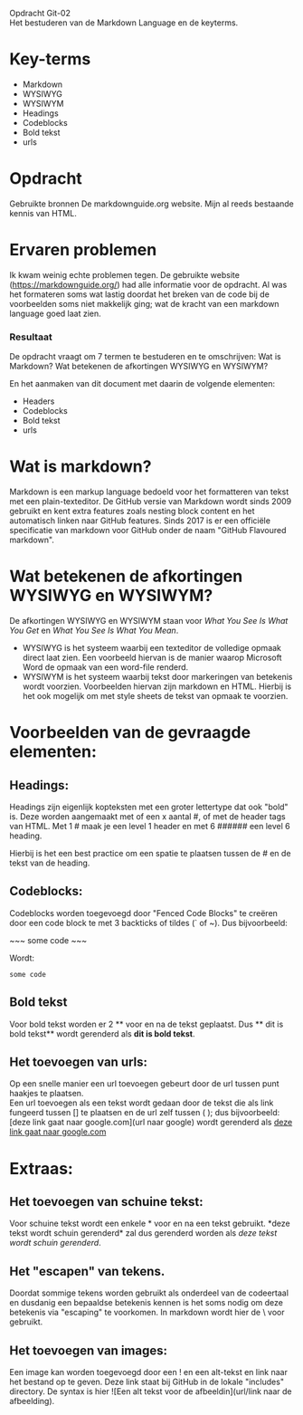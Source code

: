 Opdracht Git-02  
Het bestuderen van de Markdown Language en de keyterms.

# Key-terms
- Markdown
- WYSIWYG
- WYSIWYM
- Headings
- Codeblocks
- Bold tekst
- urls

# Opdracht   
Gebruikte bronnen
De markdownguide.org website.
Mijn al reeds bestaande kennis van HTML.


# Ervaren problemen
Ik kwam weinig echte problemen tegen. De gebruikte website (https://markdownguide.org/) had alle informatie voor de opdracht. Al was het formateren soms wat lastig doordat het breken van de code bij de voorbeelden soms niet makkelijk ging; wat de kracht van een markdown language goed laat zien.

### Resultaat
De opdracht vraagt om 7 termen te bestuderen en te omschrijven:
Wat is Markdown?
Wat betekenen de afkortingen WYSIWYG en WYSIWYM?

En het aanmaken van dit document met daarin de volgende elementen:
- Headers
- Codeblocks
- Bold tekst
- urls

# Wat is markdown?
Markdown is een markup language bedoeld voor het formatteren van tekst met een plain-texteditor.
De GitHub versie van Markdown wordt sinds 2009 gebruikt en kent extra features zoals nesting block content en het automatisch linken naar GitHub features. 
Sinds 2017 is er een officiële specificatie van markdown voor GitHub onder de naam "GitHub Flavoured markdown".  

# Wat betekenen de afkortingen WYSIWYG en WYSIWYM?
De afkortingen WYSIWYG en WYSIWYM staan voor *What You See Is What You Get* en *What You See Is What You Mean*. 
- WYSIWYG is het systeem waarbij een texteditor de volledige opmaak direct laat zien. Een voorbeeld hiervan is de manier waarop Microsoft Word de opmaak van een word-file renderd.
- WYSIWYM is het systeem waarbij tekst door markeringen van betekenis wordt voorzien. Voorbeelden hiervan zijn markdown en HTML. Hierbij is het ook mogelijk om met style sheets de tekst van opmaak te voorzien. 

# Voorbeelden van de gevraagde elementen:
## Headings:
Headings zijn eigenlijk kopteksten met een groter lettertype dat ook "bold" is.
Deze worden aangemaakt met of een x aantal #, of met de header tags van HTML.
Met 1 \# maak je een level 1 header en met 6 \#\#\#\#\#\# een level 6 heading.

Hierbij is het een best practice om een spatie te plaatsen tussen de \# en de tekst van de heading.

## Codeblocks:
Codeblocks worden toegevoegd door "Fenced Code Blocks" te creëren door een code block te met 3 backticks of tildes (\` of ~).
Dus bijvoorbeeld:

\~\~\~
some code
\~\~\~   

Wordt:
~~~  
some code
~~~  

## Bold tekst
Voor bold tekst worden er 2 \*\* voor en na de tekst geplaatst.
Dus \*\* dit is bold tekst\*\* wordt gerenderd als **dit is bold tekst**.

## Het toevoegen van urls:
Op een snelle manier een url toevoegen gebeurt door de url tussen punt haakjes te plaatsen.  
Een url toevoegen als een tekst wordt gedaan door de tekst die als link fungeerd tussen \[\] te plaatsen en de url zelf tussen \( \); dus bijvoorbeeld:
\[deze link gaat naar google.com\]\(url naar google) wordt gerenderd als [deze link gaat naar google.com](https://google.com/)

# Extraas:
## Het toevoegen van schuine tekst:
Voor schuine tekst wordt een enkele \* voor en na een tekst gebruikt.
\*deze tekst wordt schuin gerenderd\* zal dus gerenderd worden als *deze tekst wordt schuin gerenderd*.

## Het "escapen" van tekens.
Doordat sommige tekens worden gebruikt als onderdeel van de codeertaal en dusdanig een bepaaldse betekenis kennen is het soms nodig om deze betekenis via "escaping" te voorkomen. In markdown wordt hier de \\ voor gebruikt.

## Het toevoegen van images:
Een image kan worden toegevoegd door een ! en een alt-tekst en link naar het bestand op te geven. Deze link staat bij GitHub in de lokale "includes" directory.
De syntax is hier \!\[Een alt tekst voor de afbeeldin\]\(url/link naar de afbeelding\).